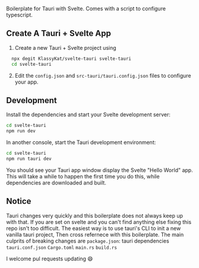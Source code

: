 Boilerplate for Tauri with Svelte. Comes with a script to configure typescript.

## Create A Tauri + Svelte App

1. Create a new Tauri + Svelte project using

```bash
  npx degit KlassyKat/svelte-tauri svelte-tauri
  cd svelte-tauri
```

2. Edit the `config.json` and `src-tauri/tauri.config.json` files to configure your
   app.

## Development

Install the dependencies and start your Svelte development server:

```bash
cd svelte-tauri
npm run dev
```

In another console, start the Tauri development environment:

```bash
cd svelte-tauri
npm run tauri dev
```

You should see your Tauri app window display the Svelte "Hello World" app. This
will take a while to happen the first time you do this, while dependencies are
downloaded and built.

## Notice

Tauri changes very quickly and this boilerplate does not always keep up with that. If you are set on svelte and you can't find anything else fixing
this repo isn't too difficult. The easiest way is to use tauri's CLI to init a new vanilla tauri project, Then cross refernece with this boilerplate.
The main culprits of breaking changes are
`package.json`: tauri dependencies
`tauri.conf.json`
`Cargo.toml`
`main.rs`
`build.rs`

I welcome pul requests updating :smile:
